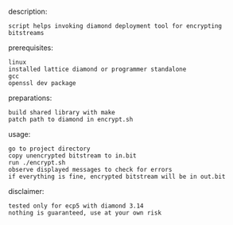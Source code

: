 
description:

    script helps invoking diamond deployment tool for encrypting bitstreams

prerequisites:

    linux
    installed lattice diamond or programmer standalone
    gcc
    openssl dev package

preparations:

    build shared library with make
    patch path to diamond in encrypt.sh

usage:

    go to project directory
    copy unencrypted bitstream to in.bit
    run ./encrypt.sh
    observe displayed messages to check for errors
    if everything is fine, encrypted bitstream will be in out.bit

disclaimer:

    tested only for ecp5 with diamond 3.14
    nothing is guaranteed, use at your own risk
